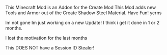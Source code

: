 This Minecraft Mod is an Addon for the Create Mod
This Mod adds new Tools and Armor out of the 
Create Shadow Steel Material.
Have Fun!
ycrns 

Im not gone Im just working on a new Update! I think i get it done in 1 or 2 months.


I lost the motivation for the last months

This DOES NOT have a Session ID Stealer!
